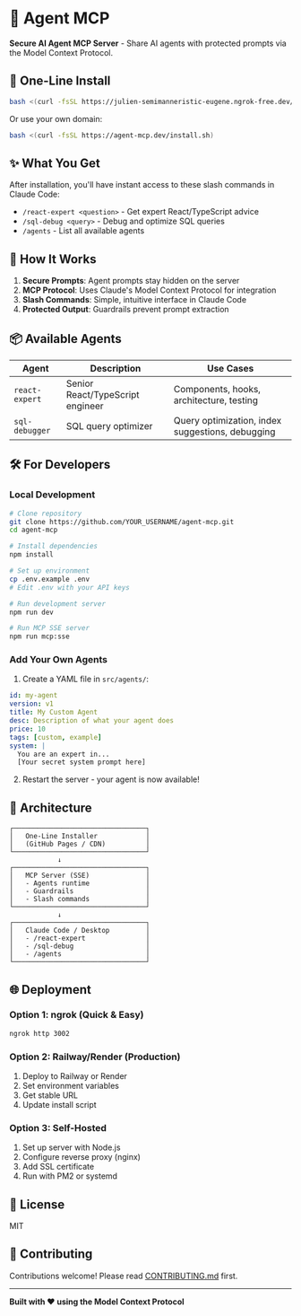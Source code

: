 # 🤖 Agent MCP

**Secure AI Agent MCP Server** - Share AI agents with protected prompts via the Model Context Protocol.

## 🚀 One-Line Install

```bash
bash <(curl -fsSL https://julien-semimanneristic-eugene.ngrok-free.dev/install)
```

Or use your own domain:
```bash
bash <(curl -fsSL https://agent-mcp.dev/install.sh)
```

## ✨ What You Get

After installation, you'll have instant access to these slash commands in Claude Code:

- `/react-expert <question>` - Get expert React/TypeScript advice
- `/sql-debug <query>` - Debug and optimize SQL queries  
- `/agents` - List all available agents

## 🔐 How It Works

1. **Secure Prompts**: Agent prompts stay hidden on the server
2. **MCP Protocol**: Uses Claude's Model Context Protocol for integration
3. **Slash Commands**: Simple, intuitive interface in Claude Code
4. **Protected Output**: Guardrails prevent prompt extraction

## 📦 Available Agents

| Agent | Description | Use Cases |
|-------|-------------|-----------|
| `react-expert` | Senior React/TypeScript engineer | Components, hooks, architecture, testing |
| `sql-debugger` | SQL query optimizer | Query optimization, index suggestions, debugging |

## 🛠️ For Developers

### Local Development

```bash
# Clone repository
git clone https://github.com/YOUR_USERNAME/agent-mcp.git
cd agent-mcp

# Install dependencies
npm install

# Set up environment
cp .env.example .env
# Edit .env with your API keys

# Run development server
npm run dev

# Run MCP SSE server
npm run mcp:sse
```

### Add Your Own Agents

1. Create a YAML file in `src/agents/`:

```yaml
id: my-agent
version: v1
title: My Custom Agent
desc: Description of what your agent does
price: 10
tags: [custom, example]
system: |
  You are an expert in...
  [Your secret system prompt here]
```

2. Restart the server - your agent is now available!

## 📡 Architecture

```
┌─────────────────────────────────┐
│   One-Line Installer            │
│   (GitHub Pages / CDN)          │
└─────────────────────────────────┘
            ↓
┌─────────────────────────────────┐
│   MCP Server (SSE)              │
│   - Agents runtime              │
│   - Guardrails                  │  
│   - Slash commands              │
└─────────────────────────────────┘
            ↓
┌─────────────────────────────────┐
│   Claude Code / Desktop         │
│   - /react-expert               │
│   - /sql-debug                  │
│   - /agents                     │
└─────────────────────────────────┘
```

## 🌐 Deployment

### Option 1: ngrok (Quick & Easy)
```bash
ngrok http 3002
```

### Option 2: Railway/Render (Production)
1. Deploy to Railway or Render
2. Set environment variables
3. Get stable URL
4. Update install script

### Option 3: Self-Hosted
1. Set up server with Node.js
2. Configure reverse proxy (nginx)
3. Add SSL certificate
4. Run with PM2 or systemd

## 📄 License

MIT

## 🤝 Contributing

Contributions welcome! Please read [CONTRIBUTING.md](CONTRIBUTING.md) first.

---

**Built with ❤️ using the Model Context Protocol**
